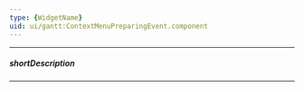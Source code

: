 ```yaml
---
type: {WidgetName}
uid: ui/gantt:ContextMenuPreparingEvent.component
---
```

---
##### shortDescription
<!-- Description goes here -->

---
<!-- Description goes here -->